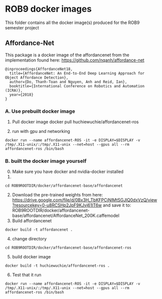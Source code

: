 # ROB9 docker images

This folder contains all the docker image(s) produced for the ROB9 semester project

## Affordance-Net

This package is a docker image of the affordancenet from the implementation found here: https://github.com/nqanh/affordance-net

```
@inproceedings{AffordanceNet18,
  title={AffordanceNet: An End-to-End Deep Learning Approach for Object Affordance Detection},
  author={Do, Thanh-Toan and Nguyen, Anh and Reid, Ian},
  booktitle={International Conference on Robotics and Automation (ICRA)},
  year={2018}
}
```

### A. Use prebuilt docker image

1. Pull docker image
docker pull huchiewuchie/affordancenet-ros

2. run with gpu and networking

```
docker run --name affordancenet-ROS -it -e DISPLAY=$DISPLAY -v /tmp/.X11-unix/:/tmp/.X11-unix --net=host --gpus all --rm affordancenet-ros /bin/bash
```

### B. built the docker image yourself

0. Make sure you have docker and nvidia-docker installed
1.
```
cd ROB9ROOTDIR/docker/affordancenet-base/affordancenet
```
2. Download the pre-trained weights from
here: https://drive.google.com/file/d/0Bx3H_TbKFPCjNlMtSGJlQ0dxVzQ/view?resourcekey=0-u8RCSHp2JpF9KJvj61lT6w
and save it to: ROB9ROOTDIR/docker/affordancenet-base/affordancenet/AffordanceNet_200K.caffemodel
3. Build affordancenet
```
docker build -t affordancenet .
```
4. change directory
```
cd ROB9ROOTDIR/docker/affordancenet-base/affordancenet-ros
```

5. build docker image
```
docker build -t huchiewuchie/affordancenet-ros .
```

6. Test that it run
```
docker run --name affordancenet-ROS -it -e DISPLAY=$DISPLAY -v /tmp/.X11-unix/:/tmp/.X11-unix --net=host --gpus all --rm affordancenet-ros /bin/bash
```
